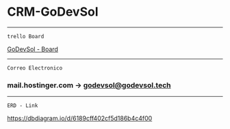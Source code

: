 # CRM-GoDevSol
---

`trello Board`

[GoDevSol - Board ](https://trello.com/godevsol)


---
`Correo Electronico`

### mail.hostinger.com -> godevsol@godevsol.tech

---
`ERD - Link`

https://dbdiagram.io/d/6189cff402cf5d186b4c4f00
